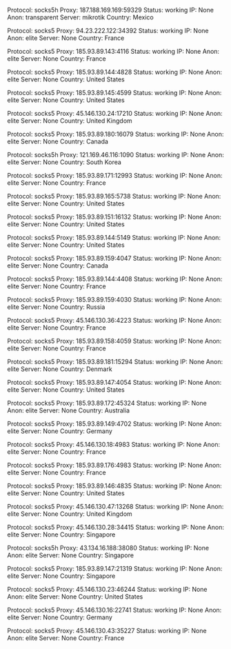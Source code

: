 Protocol: socks5h
Proxy: 187.188.169.169:59329
Status: working
IP: None
Anon: transparent
Server: mikrotik
Country: Mexico

Protocol: socks5
Proxy: 94.23.222.122:34392
Status: working
IP: None
Anon: elite
Server: None
Country: France

Protocol: socks5
Proxy: 185.93.89.143:4116
Status: working
IP: None
Anon: elite
Server: None
Country: France

Protocol: socks5
Proxy: 185.93.89.144:4828
Status: working
IP: None
Anon: elite
Server: None
Country: United States

Protocol: socks5
Proxy: 185.93.89.145:4599
Status: working
IP: None
Anon: elite
Server: None
Country: United States

Protocol: socks5
Proxy: 45.146.130.24:17210
Status: working
IP: None
Anon: elite
Server: None
Country: United Kingdom

Protocol: socks5
Proxy: 185.93.89.180:16079
Status: working
IP: None
Anon: elite
Server: None
Country: Canada

Protocol: socks5h
Proxy: 121.169.46.116:1090
Status: working
IP: None
Anon: elite
Server: None
Country: South Korea

Protocol: socks5
Proxy: 185.93.89.171:12993
Status: working
IP: None
Anon: elite
Server: None
Country: France

Protocol: socks5
Proxy: 185.93.89.165:5738
Status: working
IP: None
Anon: elite
Server: None
Country: United States

Protocol: socks5
Proxy: 185.93.89.151:16132
Status: working
IP: None
Anon: elite
Server: None
Country: United States

Protocol: socks5
Proxy: 185.93.89.144:5149
Status: working
IP: None
Anon: elite
Server: None
Country: United States

Protocol: socks5
Proxy: 185.93.89.159:4047
Status: working
IP: None
Anon: elite
Server: None
Country: Canada

Protocol: socks5
Proxy: 185.93.89.144:4408
Status: working
IP: None
Anon: elite
Server: None
Country: France

Protocol: socks5
Proxy: 185.93.89.159:4030
Status: working
IP: None
Anon: elite
Server: None
Country: Russia

Protocol: socks5
Proxy: 45.146.130.36:4223
Status: working
IP: None
Anon: elite
Server: None
Country: France

Protocol: socks5
Proxy: 185.93.89.158:4059
Status: working
IP: None
Anon: elite
Server: None
Country: France

Protocol: socks5
Proxy: 185.93.89.181:15294
Status: working
IP: None
Anon: elite
Server: None
Country: Denmark

Protocol: socks5
Proxy: 185.93.89.147:4054
Status: working
IP: None
Anon: elite
Server: None
Country: United States

Protocol: socks5
Proxy: 185.93.89.172:45324
Status: working
IP: None
Anon: elite
Server: None
Country: Australia

Protocol: socks5
Proxy: 185.93.89.149:4702
Status: working
IP: None
Anon: elite
Server: None
Country: Germany

Protocol: socks5
Proxy: 45.146.130.18:4983
Status: working
IP: None
Anon: elite
Server: None
Country: France

Protocol: socks5
Proxy: 185.93.89.176:4983
Status: working
IP: None
Anon: elite
Server: None
Country: France

Protocol: socks5
Proxy: 185.93.89.146:4835
Status: working
IP: None
Anon: elite
Server: None
Country: United States

Protocol: socks5
Proxy: 45.146.130.47:13268
Status: working
IP: None
Anon: elite
Server: None
Country: United Kingdom

Protocol: socks5
Proxy: 45.146.130.28:34415
Status: working
IP: None
Anon: elite
Server: None
Country: Singapore

Protocol: socks5h
Proxy: 43.134.16.188:38080
Status: working
IP: None
Anon: elite
Server: None
Country: Singapore

Protocol: socks5
Proxy: 185.93.89.147:21319
Status: working
IP: None
Anon: elite
Server: None
Country: Singapore

Protocol: socks5
Proxy: 45.146.130.23:46244
Status: working
IP: None
Anon: elite
Server: None
Country: United States

Protocol: socks5
Proxy: 45.146.130.16:22741
Status: working
IP: None
Anon: elite
Server: None
Country: Germany

Protocol: socks5
Proxy: 45.146.130.43:35227
Status: working
IP: None
Anon: elite
Server: None
Country: France

